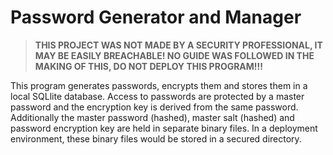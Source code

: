 # Password Generator and Manager


>**THIS PROJECT WAS NOT MADE BY A SECURITY PROFESSIONAL, IT MAY BE EASILY BREACHABLE! NO GUIDE WAS FOLLOWED IN THE MAKING OF THIS, DO NOT DEPLOY THIS PROGRAM!!!**

This program generates passwords, encrypts them and stores them in a local SQLlite database. Access to passwords are protected by a master password and the encryption key is derived from the same password. Additionally the master password (hashed), master salt (hashed) and password encryption key are held in separate binary files. In a deployment environment, these binary files would be stored in a secured directory.
